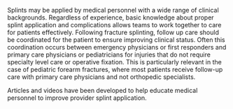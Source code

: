 Splints may be applied by medical personnel with a wide range of clinical backgrounds. Regardless of experience, basic knowledge about proper splint application and complications allows teams to work together to care for patients effectively. Following fracture splinting, follow up care should be coordinated for the patient to ensure improving clinical status. Often this coordination occurs between emergency physicians or first responders and primary care physicians or pediatricians for injuries that do not require specialty level care or operative fixation. This is particularly relevant in the case of pediatric forearm fractures, where most patients receive follow-up care with primary care physicians and not orthopedic specialists.

Articles and videos have been developed to help educate medical personnel to improve provider splint application.